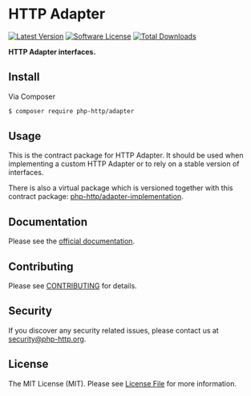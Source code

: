 # HTTP Adapter

[![Latest Version](https://img.shields.io/github/release/php-http/adapter.svg?style=flat-square)](https://github.com/php-http/adapter/releases)
[![Software License](https://img.shields.io/badge/license-MIT-brightgreen.svg?style=flat-square)](LICENSE)
[![Total Downloads](https://img.shields.io/packagist/dt/php-http/adapter.svg?style=flat-square)](https://packagist.org/packages/php-http/adapter)

**HTTP Adapter interfaces.**


## Install

Via Composer

``` bash
$ composer require php-http/adapter
```


## Usage

This is the contract package for HTTP Adapter. It should be used when implementing a custom HTTP Adapter or to rely on a stable version of interfaces.

There is also a virtual package which is versioned together with this contract package: [php-http/adapter-implementation](https://packagist.org/providers/php-http/adapter-implementation).


## Documentation

Please see the [official documentation](http://php-http.readthedocs.org/en/latest/).


## Contributing

Please see [CONTRIBUTING](CONTRIBUTING.md) for details.


## Security

If you discover any security related issues, please contact us at [security@php-http.org](mailto:security@php-http.org).


## License

The MIT License (MIT). Please see [License File](LICENSE) for more information.
